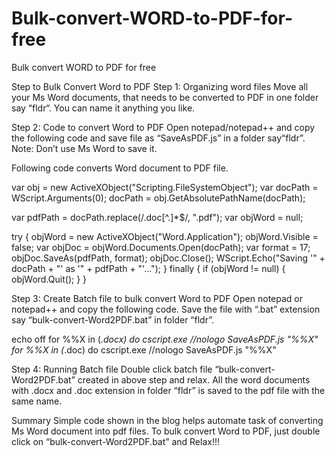# Bulk-convert-WORD-to-PDF-for-free
Bulk convert WORD to PDF for free

Step to Bulk Convert Word to PDF
Step 1: Organizing word files
Move all your Ms Word documents, that needs to be converted to PDF in one folder say “fldr“. You can name it anything you like.

Step 2: Code to convert Word to PDF
Open notepad/notepad++ and copy the following code and save file as “SaveAsPDF.js” in a folder say“fldr”. Note: Don’t use Ms Word to save it.

Following code converts Word document to PDF file.

var obj = new ActiveXObject("Scripting.FileSystemObject");
var docPath = WScript.Arguments(0);
docPath = obj.GetAbsolutePathName(docPath);

var pdfPath = docPath.replace(/\.doc[^.]*$/, ".pdf");
var objWord = null;

try
{
    objWord = new ActiveXObject("Word.Application");
    objWord.Visible = false;
    var objDoc = objWord.Documents.Open(docPath);
    var format = 17;
    objDoc.SaveAs(pdfPath, format);
    objDoc.Close();
    WScript.Echo("Saving '" + docPath + "' as '" + pdfPath + "'...");
}
finally
{
    if (objWord != null)
    {
        objWord.Quit();
    }
}

Step 3: Create Batch file to bulk convert Word to PDF
Open notepad or notepad++ and copy the following code. Save the file with “.bat” extension say “bulk-convert-Word2PDF.bat” in folder “fldr”.

echo off
for %%X in (*.docx) do cscript.exe //nologo SaveAsPDF.js "%%X"
for %%X in (*.doc) do cscript.exe //nologo SaveAsPDF.js "%%X"

Step 4: Running Batch file
Double click batch file “bulk-convert-Word2PDF.bat” created in above step and relax. All the word documents with .docx and .doc extension in folder “fldr” is saved to the pdf file with the same name.

Summary
Simple code shown in the blog helps automate task of converting Ms Word document into pdf files. To bulk convert Word to PDF, just double click on “bulk-convert-Word2PDF.bat” and Relax!!!
